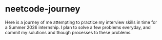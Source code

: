 # neetcode-journey
Here is a journey of me attempting to practice my interview skills in time for a Summer 2026 internship. I plan to solve a few problems everyday, and commit my solutions and though processes to these problems.  
